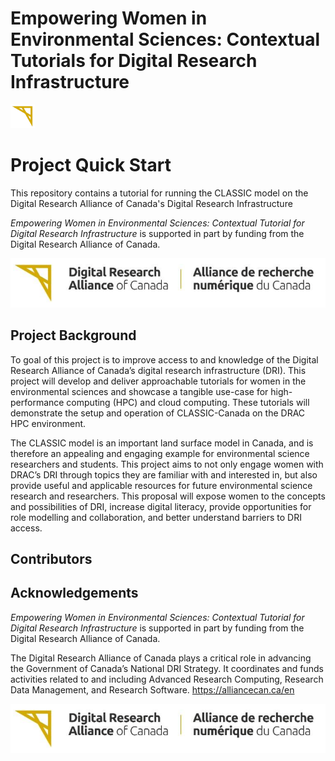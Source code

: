 # Empowering Women in Environmental Sciences: Contextual Tutorials for Digital Research Infrastructure

[<img src="images/alliance_logo_icon.png" height="38">](https://alliancecan.ca/en)

# Project Quick Start
<!---
Add Badges/GitHub shields, which are clickable buttons that provide concise actions related to the project.
--->

This repository contains a tutorial for running the CLASSIC model on the Digital Research Alliance of Canada's Digital Research Infrastructure

*Empowering Women in Environmental Sciences: Contextual Tutorial for Digital Research Infrastructure* is supported in part by funding from the Digital Research
Alliance of Canada.

![Alliance Canada Logo](images/alliance_logo_full.png)

## Project Background

To goal of this project is to improve access to and knowledge of the Digital Research Alliance of Canada’s digital research infrastructure
(DRI). This project will develop and deliver approachable tutorials for women in the environmental sciences
and showcase a tangible use-case for high-performance computing (HPC) and cloud computing. These tutorials
will demonstrate the setup and operation of CLASSIC-Canada on the DRAC HPC environment. 

The CLASSIC
model is an important land surface model in Canada, and is therefore an appealing and engaging example for
environmental science researchers and students. This project aims to not only engage women with DRAC’s DRI
through topics they are familiar with and interested in, but also provide useful and applicable resources for future
environmental science research and researchers. This proposal will expose women to the concepts and possibilities of DRI, increase
digital literacy, provide opportunities for role modelling and collaboration, and better understand barriers to DRI
access. 

<!---
## Vision and Mission

- **Vision:** One sentence capturing the project's overarching vision.
- **Mission:** One sentence defining the project's goals and target audience.

## About

Motivation and background in a nutshell.

## Roadmap & Milestones

- **Goals:** Clear overview of overarching and short-term goals.
- **Outcomes:** Description of expected results and deliverables.

## The Team

- **Members:** List of team members and their roles in the project.
- **Roles & Responsibilities:** [Team Directory](link-to-directory) outlines roles, responsibilities and their ways of working.

## Contributing

- **Guidelines:** [Contribution Guidelines](link-to-guidelines) for contributors.
- **Code of Conduct:** [Code of Conduct](link-to-coc) ensures a respectful project environment.
- **Resource Plans:** Details on available resources and recommended practices for the project team.

## Licensing

Clearly define the license under which the repository's work is shared.
(Example: This project is licensed under the MIT License - see the LICENSE.md file for details.)

## Citing & Acknowledgement

- **Citation Instructions:** How to cite the project.
- **Acknowledgment:** Recognising contributions by different members.
--->

## Contributors
<!-- ALL-CONTRIBUTORS-LIST:START - Do not remove or modify this section -->
<!-- prettier-ignore-start -->
<!-- markdownlint-disable -->

<!-- markdownlint-restore -->
<!-- prettier-ignore-end -->

<!-- ALL-CONTRIBUTORS-LIST:END -->

<!---

## Contact

- **Reach Out:** Contact details for questions, feedback, or ideas.

 --->

 ## Acknowledgements

*Empowering Women in Environmental Sciences: Contextual Tutorial for Digital Research Infrastructure* is supported in part by funding from the Digital Research
Alliance of Canada.

The Digital Research Alliance of Canada plays a critical role in advancing the Government of Canada’s
National DRI Strategy. It coordinates and funds activities related to and including Advanced Research
Computing, Research Data Management, and Research Software. https://alliancecan.ca/en

![Alliance Canada Logo](images/alliance_logo_full.png)